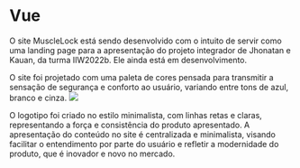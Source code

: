 # Vue
O site MuscleLock está sendo desenvolvido com o intuito de servir como uma landing page para a apresentação do projeto integrador de Jhonatan e Kauan, da turma IIW2022b. Ele ainda está em desenvolvimento.

O site foi projetado com uma paleta de cores pensada para transmitir a sensação de segurança e conforto ao usuário, variando entre tons de azul, branco e cinza.
<img src="Jhonatan-Margraf/Vue/src/assets/retangulo.png">

O logotipo foi criado no estilo minimalista, com linhas retas e claras, representando a força e consistência do produto apresentado. A apresentação do conteúdo no site é centralizada e minimalista, visando facilitar o entendimento por parte do usuário e refletir a modernidade do produto, que é inovador e novo no mercado.

